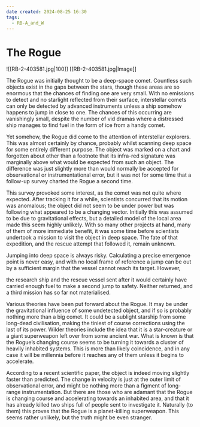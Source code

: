 ```yaml
---
date created: 2024-08-25 16:30
tags:
  - RB-A_and_W
---
```

# The Rogue

![[RB-2-403581.jpg|100]]
[[RB-2-403581.jpg|Image]]

The Rogue was initially thought to be a deep-space comet. Countless such objects exist in the gaps between the stars, though these areas are so enormous that the chances of finding one are very small. With no emissions to detect and no starlight reflected from their surface, interstellar comets can only be detected by advanced instruments unless a ship somehow happens to jump in close to one. The chances of this occurring are vanishingly small, despite the number of vid dramas where a distressed ship manages to find fuel in the form of ice from a handy comet.




Yet somehow, the Rogue did come to the attention of interstellar explorers. This was almost certainly by chance, probably whilst scanning deep space for some entirely different purpose. The object was marked on a chart and forgotten about other than a footnote that its infra-red signature was marginally above what would be expected from such an object. The difference was just slightly more than would normally be accepted for observational or instrumentational error, but it was not for some time that a follow-up survey charted the Rogue a second time.

This survey provoked some interest, as the comet was not quite where expected. After tracking it for a while, scientists concurred that its motion was anomalous; the object did not seem to be under power but was following what appeared to be a changing vector. Initially this was assumed to be due to gravitational effects, but a detailed model of the local area made this seem highly unlikely. With so many other projects at hand, many of them of more immediate benefit, it was some time before scientists undertook a mission to visit the object in deep space. The fate of that expedition, and the rescue attempt that followed it, remain unknown.

Jumping into deep space is always risky. Calculating a precise emergence point is never easy, and with no local frame of reference a jump can be out by a sufficient margin that the vessel cannot reach its target. However,


the research ship and the rescue vessel sent after it would certainly have carried enough fuel to make a second jump to safety. Neither returned, and a third mission has so far not materialised.


Various theories have been put forward about the Rogue. It may be under the gravitational influence of some undetected object, and if so is probably nothing more than a big comet. It could be a sublight starship from some long-dead civilisation, making the tiniest of course corrections using the last of its power. Wilder theories include the idea that it is a star-creature or a giant superweapon left over from some ancient war. What is known is that the Rogue’s changing course seems to be turning it towards a cluster of heavily inhabited systems. This is more than likely coincidence, and in any case it will be millennia before it reaches any of them unless it begins to accelerate.


According to a recent scientific paper, the object is indeed moving slightly faster than predicted. The change in velocity is just at the outer limit of observational error, and might be nothing more than a figment of long-range instrumentation. But there are those who are adamant that the Rogue is changing course and accelerating towards an inhabited area, and that it has already killed two ships full of people sent to investigate it. Naturally
(to them) this proves that the Rogue is a planet-killing superweapon. This seems rather unlikely, but the truth might be even stranger.